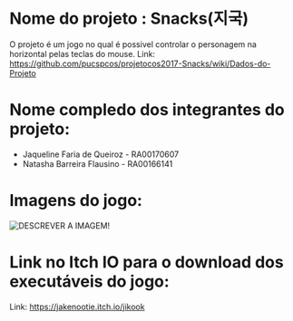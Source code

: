 # Nome do projeto : Snacks(지국)

O projeto é um jogo no qual é possivel controlar o personagem na horizontal pelas teclas do mouse. 
Link: https://github.com/pucspcos/projetocos2017-Snacks/wiki/Dados-do-Projeto

# Nome compledo dos integrantes do projeto:

* Jaqueline Faria de Queiroz - RA00170607
* Natasha Barreira Flausino - RA00166141

# Imagens do jogo:

![DESCREVER A IMAGEM!](https://raw.githubusercontent.com/pucspcos/projetocos2017-Snacks/Fotos/Jikook3.png)

# Link no Itch IO para o download dos executáveis do jogo:

Link: https://jakenootie.itch.io/jikook
